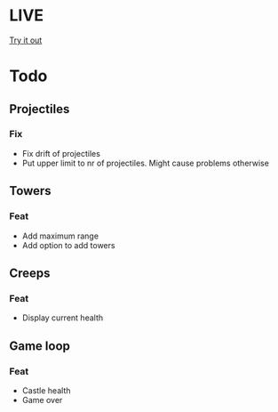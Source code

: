 # LIVE
[Try it out](https://lucb31.github.io/game-engine-go/)

# Todo

## Projectiles
### Fix
- Fix drift of projectiles
- Put upper limit to nr of projectiles. Might cause problems otherwise

## Towers
### Feat
- Add maximum range
- Add option to add towers

## Creeps
### Feat
- Display current health

## Game loop
### Feat
- Castle health
- Game over

